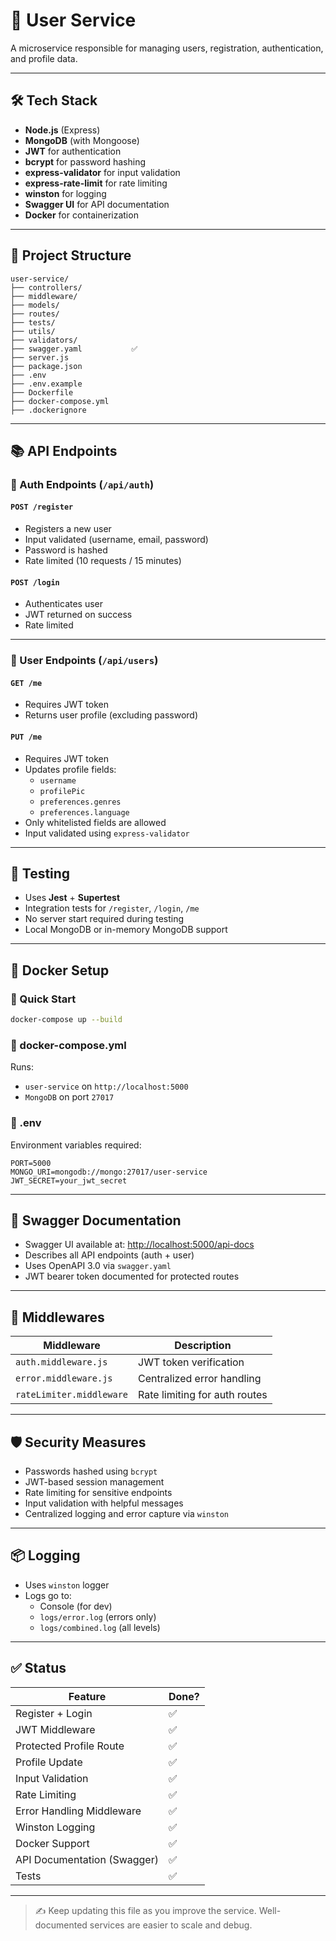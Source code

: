 # 🧩 User Service

A microservice responsible for managing users, registration, authentication, and profile data.

---

## 🛠 Tech Stack

- **Node.js** (Express)
- **MongoDB** (with Mongoose)
- **JWT** for authentication
- **bcrypt** for password hashing
- **express-validator** for input validation
- **express-rate-limit** for rate limiting
- **winston** for logging
- **Swagger UI** for API documentation
- **Docker** for containerization

---

## 📁 Project Structure

```
user-service/
├── controllers/
├── middleware/
├── models/
├── routes/
├── tests/
├── utils/
├── validators/
├── swagger.yaml           ✅
├── server.js
├── package.json
├── .env
├── .env.example
├── Dockerfile
├── docker-compose.yml
├── .dockerignore
```

---

## 📚 API Endpoints

### 🔐 Auth Endpoints (`/api/auth`)

#### `POST /register`
- Registers a new user
- Input validated (username, email, password)
- Password is hashed
- Rate limited (10 requests / 15 minutes)

#### `POST /login`
- Authenticates user
- JWT returned on success
- Rate limited

---

### 👤 User Endpoints (`/api/users`)

#### `GET /me`
- Requires JWT token
- Returns user profile (excluding password)

#### `PUT /me`
- Requires JWT token
- Updates profile fields:
  - `username`
  - `profilePic`
  - `preferences.genres`
  - `preferences.language`
- Only whitelisted fields are allowed
- Input validated using `express-validator`

---

## 🧪 Testing

- Uses **Jest** + **Supertest**
- Integration tests for `/register`, `/login`, `/me`
- No server start required during testing
- Local MongoDB or in-memory MongoDB support

---

## 🐳 Docker Setup

### 🚀 Quick Start

```bash
docker-compose up --build
```

### 🔗 docker-compose.yml

Runs:
- `user-service` on `http://localhost:5000`
- `MongoDB` on port `27017`

### 🧾 .env

Environment variables required:

```
PORT=5000
MONGO_URI=mongodb://mongo:27017/user-service
JWT_SECRET=your_jwt_secret
```

---

## 📘 Swagger Documentation

- Swagger UI available at: [http://localhost:5000/api-docs](http://localhost:5000/api-docs)
- Describes all API endpoints (auth + user)
- Uses OpenAPI 3.0 via `swagger.yaml`
- JWT bearer token documented for protected routes

---

## 🧰 Middlewares

| Middleware               | Description                          |
|--------------------------|--------------------------------------|
| `auth.middleware.js`     | JWT token verification               |
| `error.middleware.js`    | Centralized error handling           |
| `rateLimiter.middleware` | Rate limiting for auth routes        |

---

## 🛡 Security Measures

- Passwords hashed using `bcrypt`
- JWT-based session management
- Rate limiting for sensitive endpoints
- Input validation with helpful messages
- Centralized logging and error capture via `winston`

---

## 📦 Logging

- Uses `winston` logger
- Logs go to:
  - Console (for dev)
  - `logs/error.log` (errors only)
  - `logs/combined.log` (all levels)

---

## ✅ Status

| Feature                      | Done? |
|------------------------------|-------|
| Register + Login             | ✅    |
| JWT Middleware               | ✅    |
| Protected Profile Route      | ✅    |
| Profile Update               | ✅    |
| Input Validation             | ✅    |
| Rate Limiting                | ✅    |
| Error Handling Middleware    | ✅    |
| Winston Logging              | ✅    |
| Docker Support               | ✅    |
| API Documentation (Swagger)  | ✅    |
| Tests                        | ✅    |

---

> ✍️ Keep updating this file as you improve the service. Well-documented services are easier to scale and debug.
